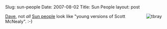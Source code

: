 Slug: sun-people
Date: 2007-08-02
Title: Sun People
layout: post

<a href="http://www.tbray.org/ongoing/misc/Tim"><img  alt="tbray" class="at-xid-6a010534988cd3970b0120a5b367ef970c " src="https://steveivy.typepad.com/.a/6a010534988cd3970b0120a5b367ef970c-pi" style="float:right; margin: 0 0 8px 8px; padding:1px border:1px solid #ccc;" /> </a>[Dave](http://www.scripting.com/stories/2007/08/01/alwaysonConference.html), not *all* [Sun people](http://www.tbray.org/ongoing/misc/Tim) look like "young versions of Scott McNealy". :-)

